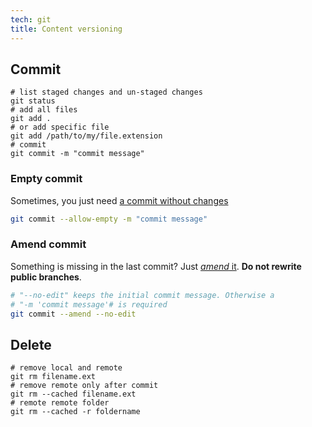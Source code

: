 ```yaml
---
tech: git
title: Content versioning
---
```


## Commit

```shell
# list staged changes and un-staged changes
git status
# add all files
git add .
# or add specific file
git add /path/to/my/file.extension
# commit
git commit -m "commit message"
```

### Empty commit

Sometimes, you just need [a commit without changes](https://coderwall.com/p/vkdekq/git-commit-allow-empty)

```sh
git commit --allow-empty -m "commit message"
```

### Amend commit

Something is missing in the last commit? Just [_amend_ it](https://www.atlassian.com/git/tutorials/rewriting-history#git-commit--amend). **Do not rewrite public branches**.

```sh
# "--no-edit" keeps the initial commit message. Otherwise a
# "-m 'commit message'# is required
git commit --amend --no-edit
```

## Delete

```shell
# remove local and remote
git rm filename.ext
# remove remote only after commit
git rm --cached filename.ext
# remote remote folder
git rm --cached -r foldername
```
